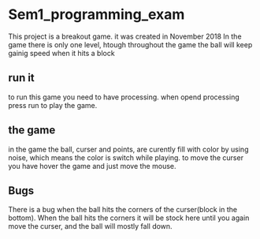 # Sem1_programming_exam
This project is a breakout game. 
it was created in November 2018
In the game there is only one level, htough throughout the game the ball will keep gainig speed when it hits a block

## run it
to run this game you need to have processing.
when opend processing press run to play the game.

## the game
in the game the ball, curser and points, are curently fill with color by using noise, which means the color is switch while playing. 
to move the curser you have hover the game and just move the mouse.

## Bugs
There is a bug when the ball hits the corners of the curser(block in the bottom). When the ball hits the corners it will be stock here until you again move the curser, and the ball will mostly fall down.
